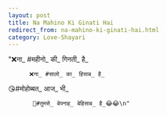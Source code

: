 ```yaml
---
layout: post
title: Na Mahino Ki Ginati Hai
redirect_from: na-mahino-ki-ginati-hai.html
category: Love-Shayari
---
```

"❌ना_ #महीनो_ की_ गिनती_ है_ 

          ❌ना_ #सालो_ का_ हिसाब_ है_ 
		 
😘#मोहोब्बत_ आज_ भी_ 

	       👩#तुमसे_ बेपनाह_ बेहिसाब_ है﻿_😂😂\n"